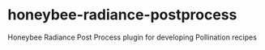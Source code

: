 # honeybee-radiance-postprocess
Honeybee Radiance Post Process plugin for developing Pollination recipes
